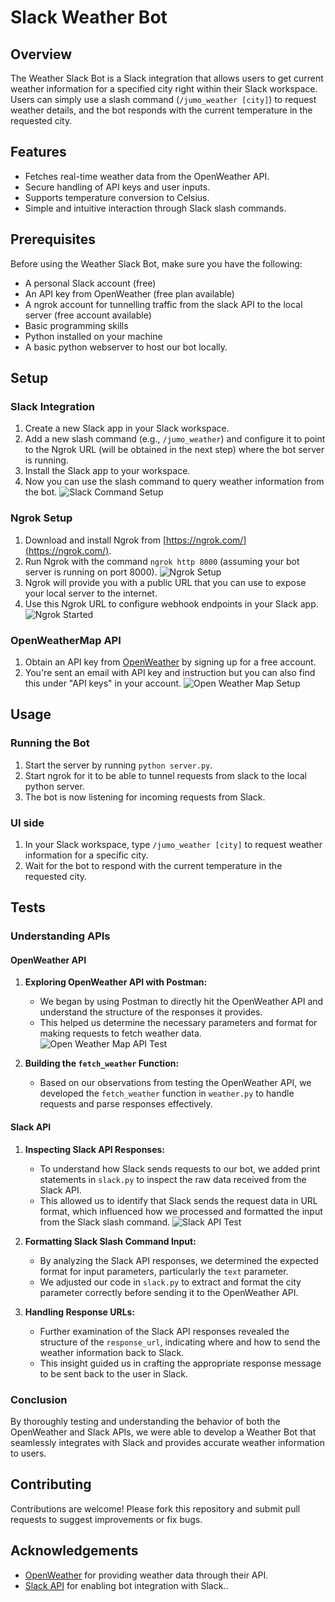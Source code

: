 # Slack Weather Bot

## Overview
The Weather Slack Bot is a Slack integration that allows users to get current weather information for a specified city right within their Slack workspace. Users can simply use a slash command (`/jumo_weather [city]`) to request weather details, and the bot responds with the current temperature in the requested city.

## Features
- Fetches real-time weather data from the OpenWeather API.
- Secure handling of API keys and user inputs.
- Supports temperature conversion to Celsius.
- Simple and intuitive interaction through Slack slash commands.

## Prerequisites
Before using the Weather Slack Bot, make sure you have the following:
- A personal Slack account (free)
- An API key from OpenWeather (free plan available)
- A ngrok account for tunnelling traffic from the slack API to the local server (free account available)
- Basic programming skills
- Python installed on your machine
- A basic python webserver to host our bot locally.

## Setup

### Slack Integration

1. Create a new Slack app in your Slack workspace.
2. Add a new slash command (e.g., `/jumo_weather`) and configure it to point to the Ngrok URL (will be obtained in the next step) where the bot server is running.
3. Install the Slack app to your workspace.
4. Now you can use the slash command to query weather information from the bot.
![Slack Command Setup](docs/slack_command_setup.png)

### Ngrok Setup

1. Download and install Ngrok from [https://ngrok.com/](https://ngrok.com/).
2. Run Ngrok with the command `ngrok http 8000` (assuming your bot server is running on port 8000).
![Ngrok Setup](docs/ngrok_setup.png)
3. Ngrok will provide you with a public URL that you can use to expose your local server to the internet.
4. Use this Ngrok URL to configure webhook endpoints in your Slack app.
![Ngrok Started](docs/ngrok_started.png)

### OpenWeatherMap API
1. Obtain an API key from [OpenWeather](https://openweathermap.org/) by signing up for a free account.
2. You're sent an email with API key and instruction but you can also find this under "API keys" in your account.
![Open Weather Map Setup](docs/openweathermap_api_setup.png)

## Usage

### Running the Bot
1. Start the server by running `python server.py`.
2. Start ngrok for it to be able to tunnel requests from slack to the local python server.
2. The bot is now listening for incoming requests from Slack.

### UI side
1. In your Slack workspace, type `/jumo_weather [city]` to request weather information for a specific city.
2. Wait for the bot to respond with the current temperature in the requested city.

## Tests

### Understanding APIs

#### OpenWeather API

1. **Exploring OpenWeather API with Postman:**
   - We began by using Postman to directly hit the OpenWeather API and understand the structure of the responses it provides.
   - This helped us determine the necessary parameters and format for making requests to fetch weather data.
![Open Weather Map API Test](docs/test_openweathermap_api.png)

2. **Building the `fetch_weather` Function:**
   - Based on our observations from testing the OpenWeather API, we developed the `fetch_weather` function in `weather.py` to handle requests and parse responses effectively.

#### Slack API

1. **Inspecting Slack API Responses:**
   - To understand how Slack sends requests to our bot, we added print statements in `slack.py` to inspect the raw data received from the Slack API.
   - This allowed us to identify that Slack sends the request data in URL format, which influenced how we processed and formatted the input from the Slack slash command.
![Slack API Test](docs/slack_command_setup.png)


2. **Formatting Slack Slash Command Input:**
   - By analyzing the Slack API responses, we determined the expected format for input parameters, particularly the `text` parameter.
   - We adjusted our code in `slack.py` to extract and format the city parameter correctly before sending it to the OpenWeather API.

3. **Handling Response URLs:**
   - Further examination of the Slack API responses revealed the structure of the `response_url`, indicating where and how to send the weather information back to Slack.
   - This insight guided us in crafting the appropriate response message to be sent back to the user in Slack.

### Conclusion

By thoroughly testing and understanding the behavior of both the OpenWeather and Slack APIs, we were able to develop a Weather Bot that seamlessly integrates with Slack and provides accurate weather information to users.


## Contributing
Contributions are welcome! Please fork this repository and submit pull requests to suggest improvements or fix bugs.

## Acknowledgements
- [OpenWeather](https://openweathermap.org/) for providing weather data through their API.
- [Slack API](https://api.slack.com/) for enabling bot integration with Slack..

